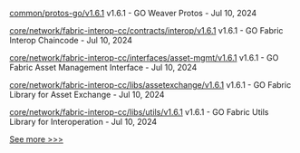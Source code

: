 
[common/protos-go/v1.6.1](https://github.com/hyperledger-labs/weaver-dlt-interoperability/releases/tag/common/protos-go/v1.6.1) v1.6.1 - GO Weaver Protos - Jul 10, 2024

[core/network/fabric-interop-cc/contracts/interop/v1.6.1](https://github.com/hyperledger-labs/weaver-dlt-interoperability/releases/tag/core/network/fabric-interop-cc/contracts/interop/v1.6.1) v1.6.1 - GO Fabric Interop Chaincode - Jul 10, 2024

[core/network/fabric-interop-cc/interfaces/asset-mgmt/v1.6.1](https://github.com/hyperledger-labs/weaver-dlt-interoperability/releases/tag/core/network/fabric-interop-cc/interfaces/asset-mgmt/v1.6.1) v1.6.1 - GO Fabric Asset Management Interface - Jul 10, 2024

[core/network/fabric-interop-cc/libs/assetexchange/v1.6.1](https://github.com/hyperledger-labs/weaver-dlt-interoperability/releases/tag/core/network/fabric-interop-cc/libs/assetexchange/v1.6.1) v1.6.1 - GO Fabric Library for Asset Exchange - Jul 10, 2024

[core/network/fabric-interop-cc/libs/utils/v1.6.1](https://github.com/hyperledger-labs/weaver-dlt-interoperability/releases/tag/core/network/fabric-interop-cc/libs/utils/v1.6.1) v1.6.1 - GO Fabric Utils Library for Interoperation - Jul 10, 2024


[See more >>>](https://start-here.hyperledger.org/releases)
